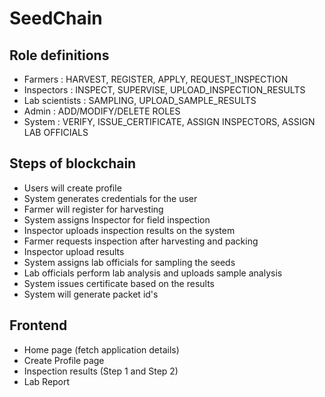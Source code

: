 # SeedChain

## Role definitions
- Farmers : HARVEST, REGISTER, APPLY, REQUEST_INSPECTION
- Inspectors : INSPECT, SUPERVISE, UPLOAD_INSPECTION_RESULTS
- Lab scientists : SAMPLING, UPLOAD_SAMPLE_RESULTS
- Admin : ADD/MODIFY/DELETE ROLES
- System : VERIFY, ISSUE_CERTIFICATE, ASSIGN INSPECTORS, ASSIGN LAB OFFICIALS

## Steps of blockchain
- Users will create profile
- System generates credentials for the user
- Farmer will register for harvesting 
- System assigns Inspector for field inspection 
- Inspector uploads inspection results on the system
- Farmer requests inspection after harvesting and packing
- Inspector upload results
- System assigns lab officials for sampling the seeds
- Lab officials perform lab analysis and uploads sample analysis
- System issues certificate based on the results
- System will generate packet id's 

## Frontend 
- Home page (fetch application details)
- Create Profile page
- Inspection results (Step 1 and Step 2)
- Lab Report 
